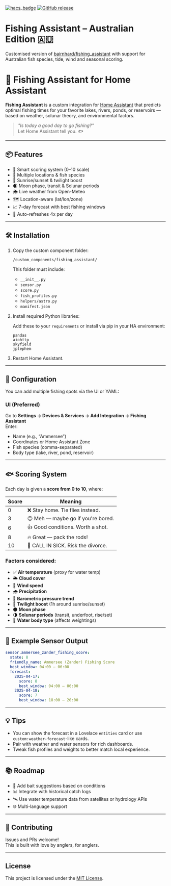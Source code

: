 [![hacs_badge](https://img.shields.io/badge/HACS-Custom-41BDF5.svg?style=for-the-badge)](https://hacs.xyz/docs/setup/custom_repositories)
[![GitHub release](https://img.shields.io/github/v/release/bairnhard/home-assistant-google-aqi?style=for-the-badge)](https://github.com/bairnhard/home-assistant-google-aqi/releases)



# Fishing Assistant – Australian Edition 🇦🇺

Customised version of [bairnhard/fishing_assistant](https://github.com/bairnhard/fishing_assistant)
with support for Australian fish species, tide, wind and seasonal scoring.

# 🎣 Fishing Assistant for Home Assistant

**Fishing Assistant** is a custom integration for [Home Assistant](https://www.home-assistant.io) that predicts optimal fishing times for your favorite lakes, rivers, ponds, or reservoirs — based on weather, solunar theory, and environmental factors.

> _"Is today a good day to go fishing?"_  
Let Home Assistant tell you. 🐟

---

## 📦 Features

- 🧠 Smart scoring system (0–10 scale)
- 📍 Multiple locations & fish species
- 🌅 Sunrise/sunset & twilight boost
- 🌒 Moon phase, transit & Solunar periods
- 🌦️ Live weather from Open-Meteo
- 🗺️ Location-aware (lat/lon/zone)
- 📈 7-day forecast with best fishing windows
- 🔄 Auto-refreshes 4x per day

---

## 🛠️ Installation

1. Copy the custom component folder:

   ```bash
   /custom_components/fishing_assistant/
   ```

   This folder must include:
   - `__init__.py`
   - `sensor.py`
   - `score.py`
   - `fish_profiles.py`
   - `helpers/astro.py`
   - `manifest.json`

2. Install required Python libraries:

   Add these to your `requirements` or install via pip in your HA environment:

   ```
   pandas
   aiohttp
   skyfield
   jplephem
   ```

3. Restart Home Assistant.

---

## 🧭 Configuration

You can add multiple fishing spots via the UI or YAML:

### UI (Preferred)
Go to **Settings → Devices & Services → Add Integration → Fishing Assistant**  
Enter:
- Name (e.g., “Ammersee”)
- Coordinates or Home Assistant Zone
- Fish species (comma-separated)
- Body type (lake, river, pond, reservoir)

---

## 🐟 Scoring System

Each day is given a **score from 0 to 10**, where:

| Score | Meaning |
|-------|---------|
| 0     | ❌ Stay home. Tie flies instead. |
| 3     | 😐 Meh — maybe go if you're bored. |
| 6     | 👍 Good conditions. Worth a shot. |
| 8     | 🔥 Great — pack the rods! |
| 10    | 🚨 CALL IN SICK. Risk the divorce. |

### Factors considered:

- ✅ **Air temperature** (proxy for water temp)
- 🌥 **Cloud cover**
- 💨 **Wind speed**
- 🌧 **Precipitation**
- 🧭 **Barometric pressure trend**
- 🌅 **Twilight boost** (1h around sunrise/sunset)
- 🌑 **Moon phase**
- 🌗 **Solunar periods** (transit, underfoot, rise/set)
- 🌊 **Water body type** (affects weightings)

---

## 🧠 Example Sensor Output

```yaml
sensor.ammersee_zander_fishing_score:
  state: 8
  friendly_name: Ammersee (Zander) Fishing Score
  best_window: 04:00 – 06:00
  forecast:
    2025-04-17:
      score: 8
      best_window: 04:00 – 06:00
    2025-04-18:
      score: 7
      best_window: 18:00 – 20:00
```

---

## 💡 Tips

- You can show the forecast in a Lovelace `entities` card or use `custom:weather-forecast`-like cards.
- Pair with weather and water sensors for rich dashboards.
- Tweak fish profiles and weights to better match local experience.

---

## 📚 Roadmap

- 🐠 Add bait suggestions based on conditions
- 📊 Integrate with historical catch logs
- 🛰 Use water temperature data from satellites or hydrology APIs
- 🌐 Multi-language support

---

## 🐛 Contributing

Issues and PRs welcome!  
This is built with love by anglers, for anglers.

---

## License

This project is licensed under the [MIT License](LICENSE).
